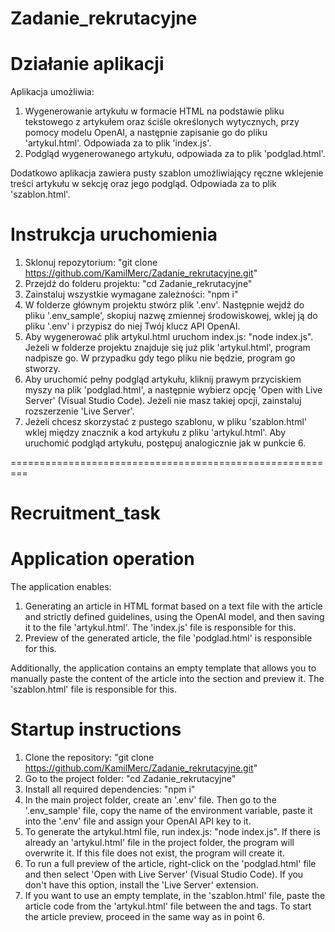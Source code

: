 # Zadanie_rekrutacyjne

# Działanie aplikacji
Aplikacja umożliwia:
1. Wygenerowanie artykułu w formacie HTML na podstawie pliku tekstowego z artykułem oraz ściśle określonych wytycznych, przy pomocy modelu OpenAI, a następnie zapisanie go do pliku 'artykul.html'. Odpowiada za to plik 'index.js'. 
2. Podgląd wygenerowanego artykułu, odpowiada za to plik 'podglad.html'.

Dodatkowo aplikacja zawiera pusty szablon umożliwiający ręczne wklejenie treści artykułu w sekcję <body> oraz jego podgląd. Odpowiada za to plik 'szablon.html'.


# Instrukcja uruchomienia
1. Sklonuj repozytorium:
"git clone https://github.com/KamilMerc/Zadanie_rekrutacyjne.git"
2. Przejdź do folderu projektu:
"cd Zadanie_rekrutacyjne"
3. Zainstaluj wszystkie wymagane zależności:
"npm i" 
4. W folderze głównym projektu stwórz plik '.env'. Następnie wejdź do pliku '.env_sample', skopiuj nazwę zmiennej środowiskowej, wklej ją do pliku '.env' i przypisz do niej Twój klucz API OpenAI.
5. Aby wygenerować plik artykul.html uruchom index.js:
"node index.js".
Jeżeli w folderze projektu znajduje się już plik 'artykul.html', program nadpisze go. W przypadku gdy tego pliku nie będzie, program go stworzy.
6. Aby uruchomić pełny podgląd artykułu, kliknij prawym przyciskiem myszy na plik 'podglad.html', a następnie wybierz opcję 'Open with Live Server' (Visual Studio Code). Jeżeli nie masz takiej opcji, zainstaluj rozszerzenie 'Live Server'.
7. Jeżeli chcesz skorzystać z pustego szablonu, w pliku 'szablon.html' wklej między znacznik <body> a </body> kod artykułu z pliku 'artykul.html'. Aby uruchomić podgląd artykułu, postępuj analogicznie jak w punkcie 6. 


=========================================================


# Recruitment_task

# Application operation
The application enables:
1. Generating an article in HTML format based on a text file with the article and strictly defined guidelines, using the OpenAI model, and then saving it to the file 'artykul.html'. The 'index.js' file is responsible for this. 
2. Preview of the generated article, the file 'podglad.html' is responsible for this.

Additionally, the application contains an empty template that allows you to manually paste the content of the article into the <body> section and preview it. The 'szablon.html' file is responsible for this.


# Startup instructions
1. Clone the repository:
"git clone https://github.com/KamilMerc/Zadanie_rekrutacyjne.git"
2. Go to the project folder:
"cd Zadanie_rekrutacyjne"
3. Install all required dependencies:
"npm i"
4. In the main project folder, create an '.env' file. Then go to the '.env_sample' file, copy the name of the environment variable, paste it into the '.env' file and assign your OpenAI API key to it.
5. To generate the artykul.html file, run index.js:
"node index.js".
If there is already an 'artykul.html' file in the project folder, the program will overwrite it. If this file does not exist, the program will create it.
6. To run a full preview of the article, right-click on the 'podglad.html' file and then select 'Open with Live Server' (Visual Studio Code). If you don't have this option, install the 'Live Server' extension.
7. If you want to use an empty template, in the 'szablon.html' file, paste the article code from the 'artykul.html' file between the <body> and </body> tags. To start the article preview, proceed in the same way as in point 6.